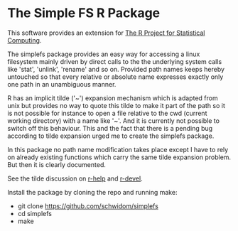 The Simple FS R Package
=======================

This software provides an extension for [The R Project for Statistical Computing](http://www.R-project.org).

The simplefs package provides an easy way for accessing a linux filesystem mainly driven by direct calls to the the underlying system calls like 'stat', 'unlink', 'rename' and so on. Provided path names keeps hereby untouched so that every relative or absolute name expresses exactly only one path in an unambiguous manner.

R has an implicit tilde ('\~') expansion mechanism which is adapted from unix but provides no way to quote this tilde to make it part of the path so it is not possible for instance to open a file relative to the cwd (current working directory) with a name like '~'. And it is currently not possible to switch off this behaviour. This and the fact that there is a pending bug according to tilde expansion urged me to create the simplefs package.

In this package no path name modification takes place except I have to rely on already existing functions which carry the same tilde expansion problem. But then it is clearly documented.

See the tilde discussion on [r-help](https://stat.ethz.ch/pipermail/r-help/2019-June/thread.html#462876) and [r-devel](https://stat.ethz.ch/pipermail/r-devel/2019-June/thread.html#77961).

Install the package by cloning the repo and running make:
- git clone https://github.com/schwidom/simplefs
- cd simplefs
- make

